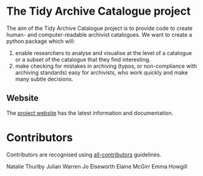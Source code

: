 # The Tidy Archive Catalogue project

The aim of the Tidy Archive Catalogue project is to provide code to create human- and computer-readable archivist catalogues. We want to create a python package which will:
 1. enable researchers to analyse and visualise at the level of a catalogue or a subset of the catalogue that they find interesting.
 2. make checking for mistakes in archiving (typos, or non-compliance with archiving standards) easy for archivists, who work quickly and make many subtle decisions.

<!-- TODO: This project grew out of the [Mapping Messel project](link), in which we [visualised](link) Oliver Messel's correspondence from [The Theatre Collection](http://www.bristol.ac.uk/theatre-collection/) at the University of Bristol.-->

## Website
The [project website](https://nataliethurlby.github.io/tidy-archive-catalogues/) has the latest information and documentation.

# Contributors
<!-- TODO: Fill in contributors part -->
Contributors are recognised using [all-contributors](link) guidelines.

Natalie Thurlby
Julian Warren
Jo Elseworth
Elaine McGirr
Emma Howgill


<!-- TODO: Include info about cataloguing guidelines.
This: https://www.nationalarchives.gov.uk/documents/cat_guide_multi.pdf is the only open UK guidance I’ve seen for creation dates so far, but it’s from 2002, and it’s not too prescriptive (i.e. it suggests that it’s okay to use square brackets, c, or ?, but it doesn’t imply whether there is an order of preference, etc), so it makes sense that people would try different things.
-->

